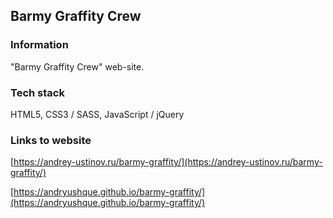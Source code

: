 ## Barmy Graffity Crew

### Information

"Barmy Graffity Crew" web-site.

### Tech stack

HTML5, CSS3 / SASS, JavaScript / jQuery

### Links to website

[https://andrey-ustinov.ru/barmy-graffity/](https://andrey-ustinov.ru/barmy-graffity/)

[https://andryushque.github.io/barmy-graffity/](https://andryushque.github.io/barmy-graffity/)
